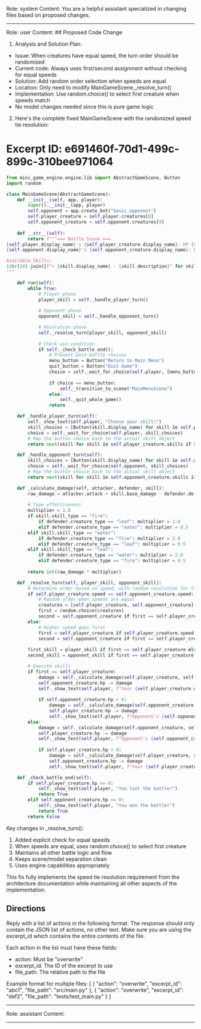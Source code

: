 Role: system
Content: You are a helpful assistant specialized in changing files based on proposed changes.
__________________
Role: user
Content: ## Proposed Code Change
1. Analysis and Solution Plan:
- Issue: When creatures have equal speed, the turn order should be randomized
- Current code: Always uses first/second assignment without checking for equal speeds
- Solution: Add random order selection when speeds are equal
- Location: Only need to modify MainGameScene._resolve_turn()
- Implementation: Use random.choice() to select first creature when speeds match
- No model changes needed since this is pure game logic

2. Here's the complete fixed MainGameScene with the randomized speed tie resolution:

# Excerpt ID: e691460f-70d1-499c-899c-310bee971064
```python main_game/scenes/main_game_scene.py
from mini_game_engine.engine.lib import AbstractGameScene, Button
import random

class MainGameScene(AbstractGameScene):
    def __init__(self, app, player):
        super().__init__(app, player)
        self.opponent = app.create_bot("basic_opponent")
        self.player_creature = self.player.creatures[0]
        self.opponent_creature = self.opponent.creatures[0]
        
    def __str__(self):
        return f"""=== Battle Scene ===
{self.player.display_name}'s {self.player_creature.display_name}: HP {self.player_creature.hp}/{self.player_creature.max_hp}
{self.opponent.display_name}'s {self.opponent_creature.display_name}: HP {self.opponent_creature.hp}/{self.opponent_creature.max_hp}

Available Skills:
{chr(10).join([f"> {skill.display_name} - {skill.description}" for skill in self.player_creature.skills])}
"""

    def run(self):
        while True:
            # Player phase
            player_skill = self._handle_player_turn()
            
            # Opponent phase  
            opponent_skill = self._handle_opponent_turn()

            # Resolution phase
            self._resolve_turn(player_skill, opponent_skill)
            
            # Check win condition
            if self._check_battle_end():
                # Present post-battle choices
                menu_button = Button("Return to Main Menu")
                quit_button = Button("Quit Game")
                choice = self._wait_for_choice(self.player, [menu_button, quit_button])
                
                if choice == menu_button:
                    self._transition_to_scene("MainMenuScene")
                else:
                    self._quit_whole_game()
                return

    def _handle_player_turn(self):
        self._show_text(self.player, "Choose your skill!")
        skill_choices = [Button(skill.display_name) for skill in self.player_creature.skills]
        choice = self._wait_for_choice(self.player, skill_choices)
        # Map the button choice back to the actual skill object
        return next(skill for skill in self.player_creature.skills if skill.display_name == choice.display_name)

    def _handle_opponent_turn(self):
        skill_choices = [Button(skill.display_name) for skill in self.opponent_creature.skills]
        choice = self._wait_for_choice(self.opponent, skill_choices)
        # Map the button choice back to the actual skill object
        return next(skill for skill in self.opponent_creature.skills if skill.display_name == choice.display_name)

    def _calculate_damage(self, attacker, defender, skill):
        raw_damage = attacker.attack + skill.base_damage - defender.defense
        
        # Type effectiveness
        multiplier = 1.0
        if skill.skill_type == "fire":
            if defender.creature_type == "leaf": multiplier = 2.0
            elif defender.creature_type == "water": multiplier = 0.5
        elif skill.skill_type == "water":
            if defender.creature_type == "fire": multiplier = 2.0
            elif defender.creature_type == "leaf": multiplier = 0.5
        elif skill.skill_type == "leaf":
            if defender.creature_type == "water": multiplier = 2.0
            elif defender.creature_type == "fire": multiplier = 0.5
            
        return int(raw_damage * multiplier)

    def _resolve_turn(self, player_skill, opponent_skill):
        # Determine order based on speed, with random resolution for ties
        if self.player_creature.speed == self.opponent_creature.speed:
            # Random order when speeds are equal
            creatures = [self.player_creature, self.opponent_creature]
            first = random.choice(creatures)
            second = self.opponent_creature if first == self.player_creature else self.player_creature
        else:
            # Higher speed goes first
            first = self.player_creature if self.player_creature.speed > self.opponent_creature.speed else self.opponent_creature
            second = self.opponent_creature if first == self.player_creature else self.player_creature
        
        first_skill = player_skill if first == self.player_creature else opponent_skill
        second_skill = opponent_skill if first == self.player_creature else player_skill

        # Execute skills
        if first == self.player_creature:
            damage = self._calculate_damage(self.player_creature, self.opponent_creature, first_skill)
            self.opponent_creature.hp -= damage
            self._show_text(self.player, f"Your {self.player_creature.display_name} used {first_skill.display_name} for {damage} damage!")
            
            if self.opponent_creature.hp > 0:
                damage = self._calculate_damage(self.opponent_creature, self.player_creature, second_skill)
                self.player_creature.hp -= damage
                self._show_text(self.player, f"Opponent's {self.opponent_creature.display_name} used {second_skill.display_name} for {damage} damage!")
        else:
            damage = self._calculate_damage(self.opponent_creature, self.player_creature, first_skill)
            self.player_creature.hp -= damage
            self._show_text(self.player, f"Opponent's {self.opponent_creature.display_name} used {first_skill.display_name} for {damage} damage!")
            
            if self.player_creature.hp > 0:
                damage = self._calculate_damage(self.player_creature, self.opponent_creature, second_skill)
                self.opponent_creature.hp -= damage
                self._show_text(self.player, f"Your {self.player_creature.display_name} used {second_skill.display_name} for {damage} damage!")

    def _check_battle_end(self):
        if self.player_creature.hp <= 0:
            self._show_text(self.player, "You lost the battle!")
            return True
        elif self.opponent_creature.hp <= 0:
            self._show_text(self.player, "You won the battle!")
            return True
        return False
```

Key changes in _resolve_turn():
1. Added explicit check for equal speeds
2. When speeds are equal, uses random.choice() to select first creature
3. Maintains all other battle logic and flow
4. Keeps scene/model separation clean
5. Uses engine capabilities appropriately

This fix fully implements the speed tie resolution requirement from the architecture documentation while maintaining all other aspects of the implementation.

## Directions
Reply with a list of actions in the following format. The response should only contain the JSON list of actions, no other text.
Make sure you are using the excerpt_id which contains the entire contents of the file.

Each action in the list must have these fields:
- action: Must be "overwrite"
- excerpt_id: The ID of the excerpt to use
- file_path: The relative path to the file

Example format for multiple files:
[
    {
        "action": "overwrite",
        "excerpt_id": "abc1",
        "file_path": "src/main.py"
    },
    {
        "action": "overwrite",
        "excerpt_id": "def2",
        "file_path": "tests/test_main.py"
    }
]
__________________
Role: assistant
Content: 
__________________
